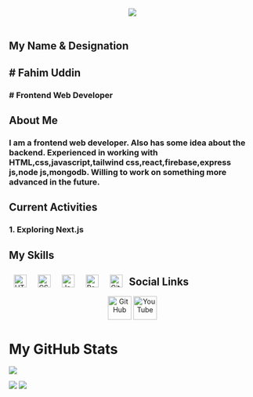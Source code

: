 <h1 align="center">
  <a href="https://git.io/typing-svg">
    <img src="https://readme-typing-svg.herokuapp.com/?lines=Hello,+There!+👋;i+am+Fahim....;Nice+to+meet+you!&center=true&size=30">
  </a>
</h1>
<img src="https://static.vecteezy.com/system/resources/previews/026/564/515/original/programming-code-coding-or-hacker-sign-programming-code-icon-made-with-binary-code-in-wireframe-hands-digital-binary-data-and-digital-code-matrix-background-with-digits-1-0-illustration-vector.jpg" alt="">

## <h2>My Name & Designation</h2>
<h2># Fahim Uddin</h2>
<h3># Frontend Web Developer</h3>

## <h2>About Me</h2>
<h3>I am a frontend web developer. Also has some idea about the backend. Experienced in working with HTML,css,javascript,tailwind css,react,firebase,express js,node js,mongodb. Willing to work on something more advanced in the future. </h3>

## <h2>Current Activities</h2>
<h3>1. Exploring Next.js</h3>

## <h2>My Skills</h2>
<p>
  <img align="left" alt="HTML5" width="26px" src="https://cdn.jsdelivr.net/gh/devicons/devicon/icons/html5/html5-original.svg" style="padding:10px;" />
<img align="left" alt="CSS3" width="26px" src="https://cdn.jsdelivr.net/gh/devicons/devicon/icons/css3/css3-original.svg" style="padding:10px;" />
<img align="left" alt="JavaScript" width="26px" src="https://cdn.jsdelivr.net/gh/devicons/devicon/icons/javascript/javascript-original.svg" style="padding:10px;" />
<img align="left" alt="React" width="26px" src="https://cdn.jsdelivr.net/gh/devicons/devicon/icons/react/react-original.svg" style="padding:10px;" />
<img align="left" alt="GitHub" width="26px" src="https://user-images.githubusercontent.com/3369400/139448065-39a229ba-4b06-434b-bc67-616e2ed80c8f.png" style="padding:10px;" />
</p>




## <h2>Social Links</h2>
<p align="center">
  <a href="https://github.com/fahimuddinmoon">
    <picture>
      <source media="(prefers-color-scheme: dark)" srcset="https://cdn.simpleicons.org/github/white">
      <img alt="GitHub" title="GitHub" height="48" width="48" src="https://cdn.simpleicons.org/github"></picture></a>
   <a href="https://www.facebook.com/share/1B3k6tPX4K/">
    <img alt="YouTube" title="YouTube" height="48" width="48" src="https://cdn.simpleicons.org/facebook"></a>
</p>

# My GitHub Stats

![](https://komarev.com/ghpvc/?username=fahimuddinmoon&color=green)

![](https://github-readme-stats.vercel.app/api/top-langs/?username=fahimuddinmoon&layout=compact)
![](https://github-readme-streak-stats.herokuapp.com/?user=fahimuddinmoon)

